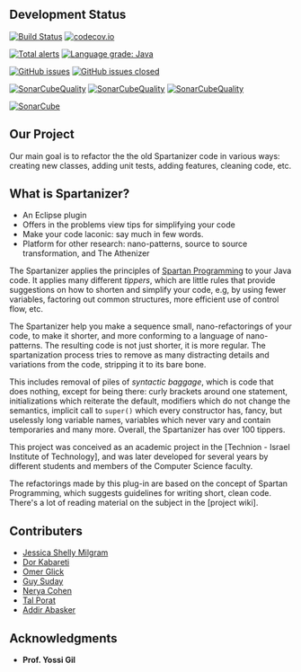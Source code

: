 ## Development Status
[![Build Status](https://travis-ci.org/TechnionYP5779/team2.svg?branch=master)](https://travis-ci.org/TechnionYP5779/team2)
[![codecov.io](http://codecov.io/github/TechnionYP5779/team2/coverage.svg?branch=master)](http://codecov.io/github/TechnionYP5779/team2?branch=master)

[![Total alerts](https://img.shields.io/lgtm/alerts/g/TechnionYP5779/team2.svg?logo=lgtm&logoWidth=18)](https://lgtm.com/projects/g/TechnionYP5779/team2/alerts/)
[![Language grade: Java](https://img.shields.io/lgtm/grade/java/g/TechnionYP5779/team2.svg?logo=lgtm&logoWidth=18)](https://lgtm.com/projects/g/TechnionYP5779/team2/context:java)

[![GitHub issues](https://img.shields.io/github/issues/TechnionYP5779/team2.svg)](https://github.com/TechnionYP5779/team2/issues)
[![GitHub issues closed](https://img.shields.io/github/issues-closed-raw/TechnionYP5779/team2.svg?maxAge=100)](https://github.com/TechnionYP5779/team2/issues?q=is%3Aissue+is%3Aclosed)

[![SonarCubeQuality](https://sonarcloud.io/api/project_badges/measure?project=il.org.spartan%3Afluent.ly.2&metric=sqale_rating)](https://sonarcloud.io/dashboard?id=il.org.spartan%3Afluent.ly.2)
[![SonarCubeQuality](https://sonarcloud.io/api/project_badges/measure?project=il.org.spartan%3Afluent.ly.2&metric=coverage)](https://sonarcloud.io/dashboard?id=il.org.spartan%3Afluent.ly.2)
[![SonarCubeQuality](https://sonarcloud.io/api/project_badges/measure?project=il.org.spartan%3Afluent.ly.2&metric=ncloc)](https://sonarcloud.io/dashboard?id=il.org.spartan%3Afluent.ly.2)

[![SonarCube](https://sonarcloud.io/api/project_badges/quality_gate?project=il.org.spartan%3Afluent.ly.2)](https://sonarcloud.io/dashboard?id=il.org.spartan%3Afluent.ly.2)








<h2>Our Project</h2>

Our main goal is to refactor the the old Spartanizer code in various ways: creating new classes, adding unit tests, adding features, cleaning code, etc.

<h2>What is Spartanizer?</h2>
<ul>
  <li> An Eclipse plugin</li>
  <li>Offers in the problems view tips for simplifying your code </li>
  <li>Make your code laconic: say much in few words.</li>
  <li>Platform for other research: nano-patterns, source to source transformation, and The Athenizer</li>
</ul>

The Spartanizer applies the principles of <a href="https://github.com/SpartanRefactoring/Main/wiki/Spartan-Programming">Spartan Programming</a> to your Java code. It applies many different _tippers_, which are little rules that provide suggestions on how to shorten and
simplify your code, e.g, by using fewer variables, factoring out common structures, more efficient use of control flow, etc. 

The Spartanizer help you make a sequence small, nano-refactorings of your code, to make it shorter, and more conforming to a language of nano-patterns. The resulting code is not just shorter, it is more regular. The spartanization process tries to remove as many distracting details and variations from the code, stripping it to its bare bone.

This includes removal of piles of _syntactic baggage_, which is code that does nothing, except for being there:  curly brackets around one statement, initializations which reiterate the default, modifiers which do not change the semantics, implicit call to `super()` which every constructor has, fancy, but uselessly long variable names, variables which never vary and contain temporaries and  many more. Overall, the Spartanizer has over 100 tippers.

This project was conceived as an academic project in the [Technion - Israel
Institute of Technology], and was later developed for several years by
different students and members of the Computer Science faculty.

The refactorings made by this plug-in are based on the concept of Spartan Programming, which suggests guidelines for writing short, clean code. There's a lot of reading material on the subject in the [project wiki].


<h2>Contributers</h2>
<ul>
  <li><a href="https://github.com/jsmm0202">Jessica Shelly Milgram</a></li>
  <li><a href="https://github.com/DorKab">Dor Kabareti</a></li>
  <li><a href="https://github.com/OmerGlick">Omer Glick</a></li>
  <li><a href="https://github.com/GuySuday">Guy Suday</a></li>
  <li><a href="https://github.com/nerya50">Nerya Cohen</a></li>
  <li><a href="https://github.com/talporat">Tal Porat</a></li>
  <li><a href="https://github.com/addirabasker">Addir Abasker</a></li>
</ul>
<h2>Acknowledgments</h2>

* **Prof. Yossi Gil**
